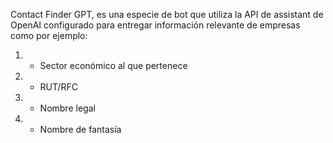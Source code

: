 Contact Finder GPT, es una especie de bot que utiliza la API de assistant de OpenAI configurado para entregar información relevante de empresas como por ejemplo:

1. - Sector económico al que pertenece
2. - RUT/RFC
3. - Nombre legal
4. - Nombre de fantasía



